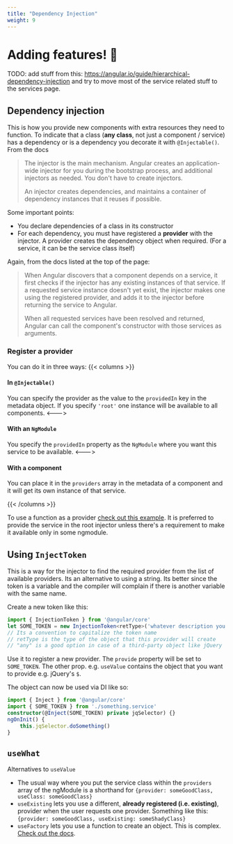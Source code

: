 ```yaml
---
title: "Dependency Injection"
weight: 9
---
```

# Adding features! 🙌
TODO: add stuff from this: https://angular.io/guide/hierarchical-dependency-injection
and try to move most of the service related stuff to the services page.

## Dependency injection
This is how you provide new components with extra resources they need to function. To indicate that a class (**any class**, not just a component / service) has a dependency or is a dependency you decorate it with `@Injectable()`. From the docs
> The injector is the main mechanism. Angular creates an application-wide injector for you during the bootstrap process, and additional injectors as needed. You don't have to create injectors.
>
> An injector creates dependencies, and maintains a container of dependency instances that it reuses if possible.

Some important points:
* You declare dependencies of a class in its constructor
* For each dependency, you must have registered a **provider** with the injector. A provider creates the dependency object when required. (For a service, it can be the service class itself)

Again, from the docs listed at the top of the page:
> When Angular discovers that a component depends on a service, it first checks if the injector has any existing instances of that service. If a requested service instance doesn't yet exist, the injector makes one using the registered provider, and adds it to the injector before returning the service to Angular.
>
> When all requested services have been resolved and returned, Angular can call the component's constructor with those services as arguments.

### Register a provider
You can do it in three ways:
{{< columns >}}

#### In `@Injectable()`
You can specify the provider as the value to the `providedIn` key in the metadata object. If you specify `'root'` one instance will be available to all components.
<--->

#### With an `NgModule`
You specify the `providedIn` property as the `NgModule` where you want this service to be available.
<--->

#### With a component
You can place it in the `providers` array in the metadata of a component and it will get its own instance of that service.

{{< /columns >}}

To use a function as a provider [check out this example](./routing/#deactivation).
It is preferred to provide the service in the root injector unless there's a requirement to make it
available only in some ngmodule.

## Using `InjectToken`
This is a way for the injector to find the required provider from the list of available providers. Its an alternative to using a string. Its better since the token is a variable and the compiler will complain if there is another variable with the same name.

Create a new token like this:
```ts
import { InjectionToken } from '@angular/core'
let SOME_TOKEN = new InjectionToken<retType>('whatever description you want');
// Its a convention to capitalize the token name
// retType is the type of the object that this provider will create
// "any" is a good option in case of a third-party object like jQuery
```

Use it to register a new provider. The `provide` property will be set to `SOME_TOKEN`. The other prop. e.g. `useValue` contains the object that you want to provide e.g. jQuery's `$`.

The object can now be used via DI like so:
```ts
import { Inject } from '@angular/core'
import { SOME_TOKEN } from './something.service'
constructor(@Inject(SOME_TOKEN) private jqSelector) {}
ngOnInit() {
    this.jqSelector.doSomething()
}
```

## `useWhat`
Alternatives to `useValue`
* The usual way where you put the service class within the `providers` array of the ngModule is a shorthand for `{provider: someGoodClass, useClass: someGoodClass}`
* `useExisting` lets you use a different, **already registered (i.e. existing)**, provider when the user requests one provider. Something like this: `{provider: someGoodClass, useExisting: someShadyClass}`
* `useFactory` lets you use a function to create an object. This is complex. [Check out the docs](https://angular.io/guide/dependency-injection-providers#using-factory-providers).